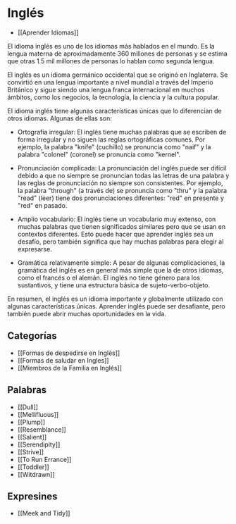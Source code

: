 # Inglés

- [[Aprender Idiomas]]

El idioma inglés es uno de los idiomas más hablados en el mundo. Es la lengua materna de aproximadamente 360 millones de personas y se estima que otras 1.5 mil millones de personas lo hablan como segunda lengua.

El inglés es un idioma germánico occidental que se originó en Inglaterra. Se convirtió en una lengua importante a nivel mundial a través del Imperio Británico y sigue siendo una lengua franca internacional en muchos ámbitos, como los negocios, la tecnología, la ciencia y la cultura popular.

El idioma inglés tiene algunas características únicas que lo diferencian de otros idiomas. Algunas de ellas son:

-   Ortografía irregular: El inglés tiene muchas palabras que se escriben de forma irregular y no siguen las reglas ortográficas comunes. Por ejemplo, la palabra "knife" (cuchillo) se pronuncia como "naif" y la palabra "colonel" (coronel) se pronuncia como "kernel".
    
-   Pronunciación complicada: La pronunciación del inglés puede ser difícil debido a que no siempre se pronuncian todas las letras de una palabra y las reglas de pronunciación no siempre son consistentes. Por ejemplo, la palabra "through" (a través de) se pronuncia como "thru" y la palabra "read" (leer) tiene dos pronunciaciones diferentes: "red" en presente y "red" en pasado.
    
-   Amplio vocabulario: El inglés tiene un vocabulario muy extenso, con muchas palabras que tienen significados similares pero que se usan en contextos diferentes. Esto puede hacer que aprender inglés sea un desafío, pero también significa que hay muchas palabras para elegir al expresarse.
    
-   Gramática relativamente simple: A pesar de algunas complicaciones, la gramática del inglés es en general más simple que la de otros idiomas, como el francés o el alemán. El inglés no tiene género para los sustantivos, y tiene una estructura básica de sujeto-verbo-objeto.
    

En resumen, el inglés es un idioma importante y globalmente utilizado con algunas características únicas. Aprender inglés puede ser desafiante, pero también puede abrir muchas oportunidades en la vida.

## Categorías

* [[Formas de despedirse en Inglés]]
* [[Formas de saludar en Ingles]]
* [[Miembros de la Familia en Inglés]]

## Palabras

* [[Dull]]
* [[Mellifluous]]
* [[Plump]]
* [[Resemblance]]
* [[Salient]]
* [[Serendipity]]
* [[Strive]]
* [[To Run Errance]]
* [[Toddler]]
* [[Witdrawn]]

## Expresines

* [[Meek and Tidy]]